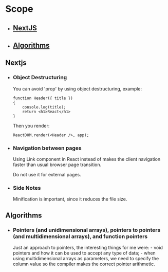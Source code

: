 # Scope
- ## [NextJS](#nextjs)
- ## [Algorithms](#algorithms)


## Nextjs

- ### Object Destructuring
	You can avoid 'prop' by using object destructuring, example:
	```
	function Header({ title })
	{
		console.log(title);
		return <h1>React</h1>
	}
	```	
	Then you render:
	```
	ReactDOM.render(<Header />, app);
	```

- ### Navigation between pages

	Using Link component in React instead of <a> makes the client navigation faster than usual browser page transition.
	
	Do not use it for external pages.

- ### Side Notes
	
	Minification is important, since it reduces the file size.

## Algorithms

- ### Pointers (and unidimensional arrays), pointers to pointers (and multidimensional arrays), and function pointers
	
	Just an approach to pointers, the interesting things for me were:
		- void pointers and how it can be used to accept any type of data;
		- when using multidimensional arrays as parameters, we need to specify the column value so the compiler makes the correct pointer arithmetic.

